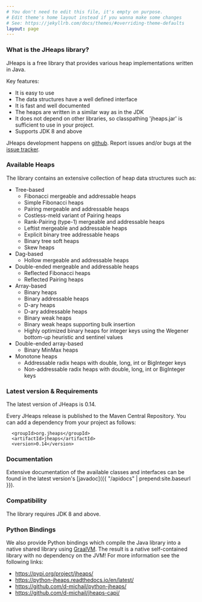 ```yaml
---
# You don't need to edit this file, it's empty on purpose.
# Edit theme's home layout instead if you wanna make some changes
# See: https://jekyllrb.com/docs/themes/#overriding-theme-defaults
layout: page
---
```


### What is the JHeaps library?

JHeaps is a free library that provides various heap implementations written in Java.

Key features:

* It is easy to use
* The data structures have a well defined interface
* It is fast and well documented
* The heaps are written in a similar way as in the JDK
* It does not depend on other libraries, so classpathing 'jheaps.jar' is sufficient
  to use in your project.
* Supports JDK 8 and above

JHeaps development happens on [github](https://github.com/d-michail/jheaps). Report issues and/or bugs
at the [issue tracker](https://github.com/d-michail/jheaps/issues).


### Available Heaps

The library contains an extensive collection of heap data structures such as:

* Tree-based
  * Fibonacci mergeable and addressable heaps
  * Simple Fibonacci heaps
  * Pairing mergeable and addressable heaps
  * Costless-meld variant of Pairing heaps
  * Rank-Pairing (type-1) mergeable and addressable heaps
  * Leftist mergeable and addressable heaps
  * Explicit binary tree addressable heaps
  * Binary tree soft heaps
  * Skew heaps
* Dag-based
  * Hollow mergeable and addressable heaps
* Double-ended mergeable and addressable heaps
  * Reflected Fibonacci heaps
  * Reflected Pairing heaps
* Array-based
  * Binary heaps
  * Binary addressable heaps
  * D-ary heaps
  * D-ary addressable heaps
  * Binary weak heaps
  * Binary weak heaps supporting bulk insertion
  * Highly optimized binary heaps for integer keys using the Wegener
   bottom-up heuristic and sentinel values
* Double-ended array-based
  * Binary MinMax heaps
* Monotone heaps
  * Addressable radix heaps with double, long, int or BigInteger keys
  * Non-addressable radix heaps with double, long, int or BigInteger keys

### Latest version & Requirements

The latest version of JHeaps is 0.14.

Every JHeaps release is published to the Maven Central Repository. You can add a dependency from your project as follows:

```
  <groupId>org.jheaps</groupId>
  <artifactId>jheaps</artifactId>
  <version>0.14</version>
```

### Documentation

Extensive documentation of the available classes and interfaces can be found in the latest version's
[javadoc]({{ "/apidocs" | prepend:site.baseurl }}).

### Compatibility

The library requires JDK 8 and above.

### Python Bindings

We also provide Python bindings which compile the Java library into a native shared library using 
[GraalVM](https://www.graalvm.org/).
The result is a native self-contained library with no dependency on the JVM! For more information 
see the following links: 

* <https://pypi.org/project/jheaps/>
* <https://python-jheaps.readthedocs.io/en/latest/>
* <https://github.com/d-michail/python-jheaps/>
* <https://github.com/d-michail/jheaps-capi/>

